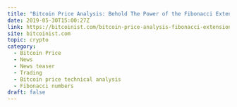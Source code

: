 ```yaml
---
title: "Bitcoin Price Analysis: Behold The Power of the Fibonacci Extension Tool"
date: 2019-05-30T15:00:27Z
link: https://bitcoinist.com/bitcoin-price-analysis-fibonacci-extension-tool/?utm_medium=RSS&utm_source=hune
site: bitcoinist.com
topic: crypto
category:
  - Bitcoin Price
  - News
  - News teaser
  - Trading
  - Bitcoin price technical analysis
  - Fibonacci numbers
draft: false
---
```

